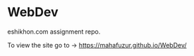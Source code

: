 # WebDev
eshikhon.com assignment repo.

To view the site go to -> https://mahafuzur.github.io/WebDev/
